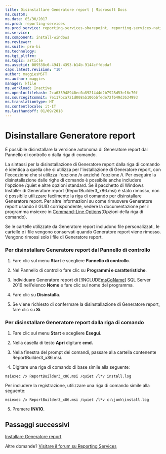 ```yaml
---
title: Disinstallare Generatore report | Microsoft Docs
ms.custom: 
ms.date: 05/30/2017
ms.prod: reporting-services
ms.prod_service: reporting-services-sharepoint, reporting-services-native
ms.service: 
ms.component: install-windows
ms.reviewer: 
ms.suite: pro-bi
ms.technology: 
ms.tgt_pltfrm: 
ms.topic: article
ms.assetid: 009538c6-4941-4393-b14b-9144cffdbdaf
caps.latest.revision: "10"
author: maggiesMSFT
ms.author: maggies
manager: kfile
ms.workload: Inactive
ms.openlocfilehash: 2ca635948940ec0a8921444d2b7928d53e16c70f
ms.sourcegitcommit: 7e117bca721d008ab106bbfede72f649d3634993
ms.translationtype: HT
ms.contentlocale: it-IT
ms.lasthandoff: 01/09/2018
---
```

# <a name="uninstall-report-builder"></a>Disinstallare Generatore report

È possibile disinstallare la versione autonoma di Generatore report dal Pannello di controllo o dalla riga di comando.

La sintassi per la disinstallazione di Generatore report dalla riga di comando è identica a quella che si utilizza per l'installazione di Generatore report, con l'eccezione che si utilizza l'opzione /x anziché l'opzione /i. Per eseguire la disinstallazione dalle righe di comando è possibile anche includere l'opzione /quiet e altre opzioni standard. Se il pacchetto di Windows Installer di Generatore report (ReportBuilder3_x86.msi) è stato rimosso, non è possibile utilizzare facilmente la riga di comando per disinstallare Generatore report. Per altre informazioni su come rimuovere Generatore report usando il GUID corrispondente, vedere la documentazione per il programma msiexec in [Command-Line Options](https://msdn.microsoft.com/library/windows/desktop/aa367988.aspx)(Opzioni della riga di comando).  

Se le cartelle utilizzate da Generatore report includono file personalizzati, le cartelle e i file vengono conservati quando Generatore report viene rimosso. Vengono rimossi solo i file di Generatore report.  

### <a name="to-uninstall-report-builder-from-the-control-panel"></a>Per disinstallare Generatore report dal Pannello di controllo

1.  Fare clic sul menu **Start** e scegliere **Pannello di controllo**.  
  
2.  Nel Pannello di controllo fare clic su **Programmi e caratteristiche**.  
  
3.  Individuare Generatore report di [!INCLUDE[msCoName](../../includes/msconame-md.md)] SQL Server 2016 nell'elenco **Nome** e fare clic sul nome del programma.  
  
4.  Fare clic su **Disinstalla**.  
  
5.  Se viene richiesto di confermare la disinstallazione di Generatore report, fare clic su **Sì**.  
  
### <a name="to-uninstall-report-builder-from-the-command-line"></a>Per disinstallare Generatore report dalla riga di comando  
  
1.  Fare clic sul menu **Start** e scegliere **Esegui**.  
  
2.  Nella casella di testo **Apri** digitare **cmd.**  
  
3.  Nella finestra del prompt dei comandi, passare alla cartella contenente ReportBuilder3_x86.msi.  
  
4.  Digitare una riga di comando di base simile alla seguente:  
  
 `msiexec /x ReportBuilder3_x86.msi /quiet /l*v install.log`  
  
 Per includere la registrazione, utilizzare una riga di comando simile alla seguente:  
  
 `msiexec /x ReportBuilder3_x86.msi /quiet /l*v c:\junk\install.log`  
  
5.  Premere **INVIO**.  

## <a name="next-steps"></a>Passaggi successivi

[Installare Generatore report](../../reporting-services/install-windows/install-report-builder.md)  

Altre domande? [Visitare il forum su Reporting Services](http://go.microsoft.com/fwlink/?LinkId=620231)
